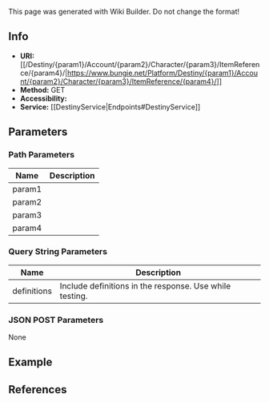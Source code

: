 <span class="wiki-builder">This page was generated with Wiki Builder. Do not change the format!</span>

## Info

* **URI:** [[/Destiny/{param1}/Account/{param2}/Character/{param3}/ItemReference/{param4}/|https://www.bungie.net/Platform/Destiny/{param1}/Account/{param2}/Character/{param3}/ItemReference/{param4}/]]
* **Method:** GET
* **Accessibility:**
* **Service:** [[DestinyService|Endpoints#DestinyService]]

## Parameters
### Path Parameters
Name | Description
---- | -----------
param1 | 
param2 | 
param3 | 
param4 | 

### Query String Parameters
Name | Description
---- | -----------
definitions | Include definitions in the response. Use while testing.

### JSON POST Parameters
None

## Example

## References
